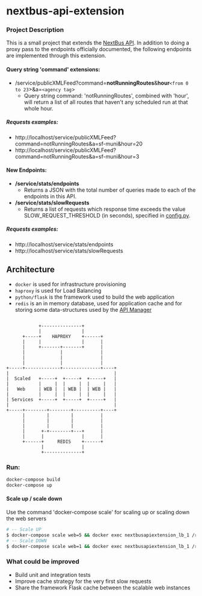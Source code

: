 # nextbus-api-extension
### Project Description
This is a small project that extends the [NextBus API](http://www.nextbus.com/xmlFeedDocs/NextBusXMLFeed.pdf). In addition to doing a proxy pass to the endpoints officially documented, the following endpoints are implemented through this extension.

#### Query string 'command' extensions:
- /service/publicXMLFeed?command=**notRunningRoutes**&**hour**`<from 0 to 23`>&a=`<agency tag`> 
  - Query string command: 'notRunningRoutes', combined with 'hour', will return a list of all routes that haven't any scheduled run at that whole hour.

##### Requests examples:
- http://localhost/service/publicXMLFeed?command=notRunningRoutes&a=sf-muni&hour=20
- http://localhost/service/publicXMLFeed?command=notRunningRoutes&a=sf-muni&hour=3

#### New Endpoints:
- **/service/stats/endpoints**
  - Returns a JSON with the total number of queries made to each of the endpoints in this API.
- **/service/stats/slowRequests**
  - Returns a list of requests which response time exceeds the value SLOW_REQUEST_THRESHOLD (in seconds), specified in [config.py](./nextbus-application/config.py).

##### Requests examples:
- http://localhost/service/stats/endpoints
- http://localhost/service/stats/slowRequests


## Architecture
- ```docker``` is used for infrastructure provisioning
- ```haproxy``` is used for Load Balancing
- ```python/flask``` is the framework used to build the web application
- ```redis``` is an in memory database, used for application cache and for storing some data-structures used by the [API Manager](./nextbus-application/helpers/ApiManager.py)

```

            +---------------+
            |               |
      +-----+    HAPROXY    +------+
      |     |               |      |
      |     +-------+-------+      |
      |             |              |
      |             |              |
      |             |              |
+-----+-------------+--------------+----+
|                                       |
|  Scaled   +-----+  +-----+  +-----+   |
|           |     |  |     |  |     |   |
|   Web     | WEB |  | WEB |  | WEB |   |
|           |     |  |     |  |     |   |
| Services  +-----+  +-----+  +-----+   |
|                                       |
+-----+--------+--------+----------+----+
      |        |        |          |
      |        |        |          |
      |        |        |          |
      |      +-+--------+---+      |
      |      |              |      |
      +------+     REDIS    +------+
             |              |
             +--------------+

```


### Run:
```bash
docker-compose build
docker-compose up 
```

#### Scale up / scale down
Use the command 'docker-compose scale' for scaling up or scaling down the web servers 
```bash
# -- Scale UP
$ docker-compose scale web=5 && docker exec nextbusapiextension_lb_1 /reload.sh
# -- Scale DOWN
$ docker-compose scale web=1 && docker exec nextbusapiextension_lb_1 /reload.sh
```
### What could be improved
- Build unit and integration tests
- Improve cache strategy for the very first slow requests
- Share the framework Flask cache between the scalable web instances
